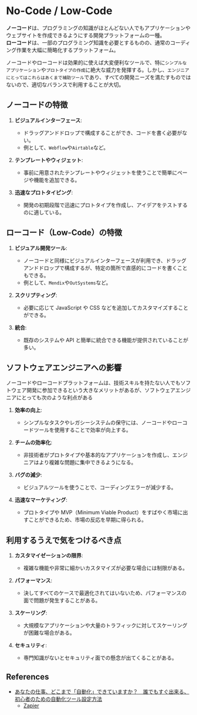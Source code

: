 # No-Code / Low-Code

**ノーコード**は、プログラミングの知識がほとんどない人でもアプリケーションやウェブサイトを作成できるようにする開発プラットフォームの一種。  
**ローコード**は、一部のプログラミング知識を必要とするものの、通常のコーディング作業を大幅に簡略化するプラットフォーム。

ノーコードやローコードは効果的に使えば大変便利なツールで、特に`シンプルなアプリケーション`や`プロトタイプの作成`に絶大な威力を発揮する。しかし、`エンジニアにとってはこれらはあくまで補助ツール`であり、すべての開発ニーズを満たすものではないので、適切なバランスで利用することが大切。

## ノーコードの特徴

1. **ビジュアルインターフェース**:

   - ドラッグアンドドロップで構成することができ、コードを書く必要がない。
   - 例として、`Webflow`や`Airtable`など。

2. **テンプレートやウィジェット**:

   - 事前に用意されたテンプレートやウィジェットを使うことで簡単にページや機能を追加できる。

3. **迅速なプロトタイピング**:
   - 開発の初期段階で迅速にプロトタイプを作成し、アイデアをテストするのに適している。

## ローコード（Low-Code）の特徴

1. **ビジュアル開発ツール**:

   - ノーコードと同様にビジュアルインターフェースが利用でき、ドラッグアンドドロップで構成するが、特定の箇所で直感的にコードを書くこともできる。
   - 例として、`Mendix`や`OutSystems`など。

2. **スクリプティング**:

   - 必要に応じて JavaScript や CSS などを追加してカスタマイズすることができる。

3. **統合**:
   - 既存のシステムや API と簡単に統合できる機能が提供されていることが多い。

## ソフトウェアエンジニアへの影響

ノーコードやローコードプラットフォームは、技術スキルを持たない人でもソフトウェア開発に参加できるという大きなメリットがあるが、ソフトウェアエンジニアにとっても次のような利点がある

1. **効率の向上**:

   - シンプルなタスクやレガシーシステムの保守には、ノーコードやローコードツールを使用することで効率が向上する。

2. **チームの効率化**:

   - 非技術者がプロトタイプや基本的なアプリケーションを作成し、エンジニアはより複雑な問題に集中できるようになる。

3. **バグの減少**:

   - ビジュアルツールを使うことで、コーディングエラーが減少する。

4. **迅速なマーケティング**:
   - プロトタイプや MVP（Minimum Viable Product）をすばやく市場に出すことができるため、市場の反応を早期に得られる。

## 利用するうえで気をつけるべき点

1. **カスタマイゼーションの限界**:

   - 複雑な機能や非常に細かいカスタマイズが必要な場合には制限がある。

2. **パフォーマンス**:

   - 決してすべてのケースで最適化されてはいないため、パフォーマンスの面で問題が発生することがある。

3. **スケーリング**:

   - 大規模なアプリケーションや大量のトラフィックに対してスケーリングが困難な場合がある。

4. **セキュリティ**:
   - 専門知識がないとセキュリティ面での懸念が出てくることがある。

## References

- [あなたの仕事、どこまで「自動化」できていますか？　誰でもすぐ出来る、初心者のための自動化ツール設定方法](https://studyhacker.net/achievement-automation)
  - [Zapier](https://zapier.com/)
